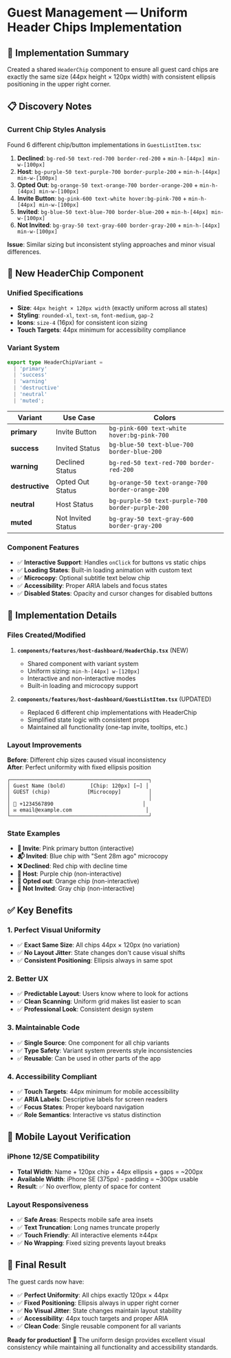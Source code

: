 # Guest Management — Uniform Header Chips Implementation

## 🎯 Implementation Summary

Created a shared `HeaderChip` component to ensure all guest card chips are exactly the same size (44px height × 120px width) with consistent ellipsis positioning in the upper right corner.

## 📋 Discovery Notes

### Current Chip Styles Analysis

Found 6 different chip/button implementations in `GuestListItem.tsx`:

1. **Declined**: `bg-red-50 text-red-700 border-red-200` + `min-h-[44px] min-w-[100px]`
2. **Host**: `bg-purple-50 text-purple-700 border-purple-200` + `min-h-[44px] min-w-[100px]`
3. **Opted Out**: `bg-orange-50 text-orange-700 border-orange-200` + `min-h-[44px] min-w-[100px]`
4. **Invite Button**: `bg-pink-600 text-white hover:bg-pink-700` + `min-h-[44px] min-w-[100px]`
5. **Invited**: `bg-blue-50 text-blue-700 border-blue-200` + `min-h-[44px] min-w-[100px]`
6. **Not Invited**: `bg-gray-50 text-gray-600 border-gray-200` + `min-h-[44px] min-w-[100px]`

**Issue**: Similar sizing but inconsistent styling approaches and minor visual differences.

## 🎨 New HeaderChip Component

### Unified Specifications

- **Size**: `44px height × 120px width` (exactly uniform across all states)
- **Styling**: `rounded-xl`, `text-sm`, `font-medium`, `gap-2`
- **Icons**: `size-4` (16px) for consistent icon sizing
- **Touch Targets**: 44px minimum for accessibility compliance

### Variant System

```typescript
export type HeaderChipVariant =
  | 'primary'
  | 'success'
  | 'warning'
  | 'destructive'
  | 'neutral'
  | 'muted';
```

| Variant         | Use Case           | Colors                                           |
| --------------- | ------------------ | ------------------------------------------------ |
| **primary**     | Invite Button      | `bg-pink-600 text-white hover:bg-pink-700`       |
| **success**     | Invited Status     | `bg-blue-50 text-blue-700 border-blue-200`       |
| **warning**     | Declined Status    | `bg-red-50 text-red-700 border-red-200`          |
| **destructive** | Opted Out Status   | `bg-orange-50 text-orange-700 border-orange-200` |
| **neutral**     | Host Status        | `bg-purple-50 text-purple-700 border-purple-200` |
| **muted**       | Not Invited Status | `bg-gray-50 text-gray-600 border-gray-200`       |

### Component Features

- ✅ **Interactive Support**: Handles `onClick` for buttons vs static chips
- ✅ **Loading States**: Built-in loading animation with custom text
- ✅ **Microcopy**: Optional subtitle text below chip
- ✅ **Accessibility**: Proper ARIA labels and focus states
- ✅ **Disabled States**: Opacity and cursor changes for disabled buttons

## 🔧 Implementation Details

### Files Created/Modified

1. **`components/features/host-dashboard/HeaderChip.tsx`** (NEW)

   - Shared component with variant system
   - Uniform sizing: `min-h-[44px] w-[120px]`
   - Interactive and non-interactive modes
   - Built-in loading and microcopy support

2. **`components/features/host-dashboard/GuestListItem.tsx`** (UPDATED)
   - Replaced 6 different chip implementations with HeaderChip
   - Simplified state logic with consistent props
   - Maintained all functionality (one-tap invite, tooltips, etc.)

### Layout Improvements

**Before**: Different chip sizes caused visual inconsistency  
**After**: Perfect uniformity with fixed ellipsis position

```
┌─────────────────────────────────────────────┐
│ Guest Name (bold)        [Chip: 120px] [⋯] │
│ GUEST (chip)            [Microcopy]         │
│                                             │
│ 📱 +1234567890                             │
│ ✉️ email@example.com                        │
└─────────────────────────────────────────────┘
```

### State Examples

- **📨 Invite**: Pink primary button (interactive)
- **📬 Invited**: Blue chip with "Sent 28m ago" microcopy
- **❌ Declined**: Red chip with decline time
- **👑 Host**: Purple chip (non-interactive)
- **🚫 Opted out**: Orange chip (non-interactive)
- **📝 Not Invited**: Gray chip (non-interactive)

## ✅ Key Benefits

### 1. **Perfect Visual Uniformity**

- ✅ **Exact Same Size**: All chips 44px × 120px (no variation)
- ✅ **No Layout Jitter**: State changes don't cause visual shifts
- ✅ **Consistent Positioning**: Ellipsis always in same spot

### 2. **Better UX**

- ✅ **Predictable Layout**: Users know where to look for actions
- ✅ **Clean Scanning**: Uniform grid makes list easier to scan
- ✅ **Professional Look**: Consistent design system

### 3. **Maintainable Code**

- ✅ **Single Source**: One component for all chip variants
- ✅ **Type Safety**: Variant system prevents style inconsistencies
- ✅ **Reusable**: Can be used in other parts of the app

### 4. **Accessibility Compliant**

- ✅ **Touch Targets**: 44px minimum for mobile accessibility
- ✅ **ARIA Labels**: Descriptive labels for screen readers
- ✅ **Focus States**: Proper keyboard navigation
- ✅ **Role Semantics**: Interactive vs status distinction

## 📱 Mobile Layout Verification

### iPhone 12/SE Compatibility

- **Total Width**: Name + 120px chip + 44px ellipsis + gaps = ~200px
- **Available Width**: iPhone SE (375px) - padding = ~300px usable
- **Result**: ✅ No overflow, plenty of space for content

### Layout Responsiveness

- ✅ **Safe Areas**: Respects mobile safe area insets
- ✅ **Text Truncation**: Long names truncate properly
- ✅ **Touch Friendly**: All interactive elements ≥44px
- ✅ **No Wrapping**: Fixed sizing prevents layout breaks

## 🚀 Final Result

The guest cards now have:

- ✅ **Perfect Uniformity**: All chips exactly 120px × 44px
- ✅ **Fixed Positioning**: Ellipsis always in upper right corner
- ✅ **No Visual Jitter**: State changes maintain layout stability
- ✅ **Accessibility**: 44px touch targets and proper ARIA
- ✅ **Clean Code**: Single reusable component for all variants

**Ready for production!** 🎉 The uniform design provides excellent visual consistency while maintaining all functionality and accessibility standards.
